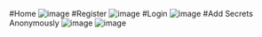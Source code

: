 #Home
![image](https://user-images.githubusercontent.com/89327185/218937903-85b65774-ebfe-4b5b-8d44-5764077e1b9a.png)
#Register
![image](https://user-images.githubusercontent.com/89327185/218938093-59ad1e5e-5a25-4292-8c44-38a7dd5a9638.png)
#Login
![image](https://user-images.githubusercontent.com/89327185/218938221-7f0351d9-245c-4e88-af25-46aee0e70b14.png)
#Add Secrets Anonymously
![image](https://user-images.githubusercontent.com/89327185/218938530-d4ed7d74-3538-4260-bd8d-ef9786e39139.png)
![image](https://user-images.githubusercontent.com/89327185/218938605-b053aa91-5540-43d0-8145-d86f7f758631.png)
